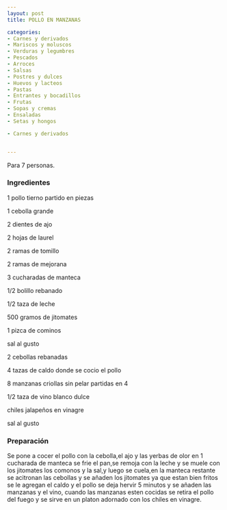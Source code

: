 ```yaml
---
layout: post
title: POLLO EN MANZANAS

categories:
- Carnes y derivados
- Mariscos y moluscos
- Verduras y legumbres
- Pescados
- Arroces
- Salsas
- Postres y dulces
- Huevos y lacteos
- Pastas
- Entrantes y bocadillos
- Frutas
- Sopas y cremas
- Ensaladas
- Setas y hongos

- Carnes y derivados


---
```


Para 7 personas.

<h3>Ingredientes</h3>

1 pollo tierno partido en piezas

1 cebolla grande

2 dientes de ajo

2 hojas de laurel

2 ramas de tomillo

2 ramas de mejorana

3 cucharadas de manteca

1/2 bolillo rebanado

1/2 taza de leche

500 gramos de jitomates

1 pizca de cominos

sal al gusto

2 cebollas rebanadas

4 tazas de caldo donde se cocio el pollo

8 manzanas criollas sin pelar partidas en 4

1/2 taza de vino blanco dulce

chiles jalapeños en vinagre

sal al gusto

<h3>Preparación</h3>

Se pone a cocer el pollo con la cebolla,el ajo y las yerbas de olor en 1 cucharada de manteca se frie el pan,se remoja con la leche y se muele con los jitomates los comonos y la sal,y luego se cuela,en la manteca restante se acitronan las cebollas y se añaden los jitomates ya que estan bien fritos se le agregan el caldo y el pollo se deja hervir 5 minutos y se añaden las manzanas y el vino, cuando las manzanas esten cocidas se retira el pollo del fuego y se sirve en un platon adornado con los chiles en vinagre.

